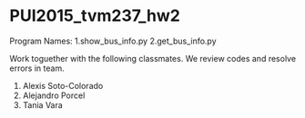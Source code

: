 # PUI2015_tvm237_hw2
Program Names:
1.show_bus_info.py
2.get_bus_info.py

Work toguether with the following classmates. We review codes and resolve errors in team.

1. Alexis Soto-Colorado
2. Alejandro Porcel
3. Tania Vara

